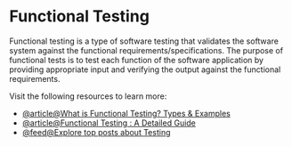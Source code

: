 # Functional Testing

Functional testing is a type of software testing that validates the software system against the functional requirements/specifications. The purpose of functional tests is to test each function of the software application by providing appropriate input and verifying the output against the functional requirements.

Visit the following resources to learn more:

- [@article@What is Functional Testing? Types & Examples](https://www.guru99.com/functional-testing.html)
- [@article@Functional Testing : A Detailed Guide](https://www.browserstack.com/guide/functional-testing)
- [@feed@Explore top posts about Testing](https://app.daily.dev/tags/testing?ref=roadmapsh)